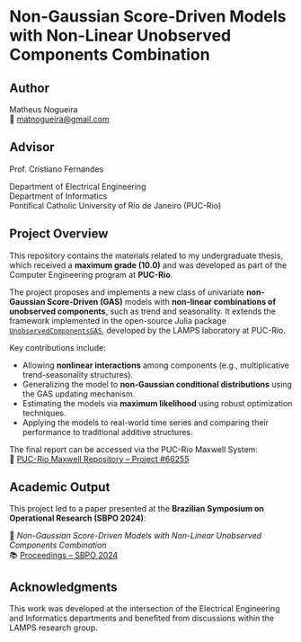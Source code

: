 # Non-Gaussian Score-Driven Models with Non-Linear Unobserved Components Combination

## Author  
Matheus Nogueira  
📧 matnogueira@gmail.com

## Advisor  
Prof. Cristiano Fernandes

Department of Electrical Engineering  
Department of Informatics  
Pontifical Catholic University of Rio de Janeiro (PUC-Rio)

## Project Overview

This repository contains the materials related to my undergraduate thesis, which received a **maximum grade (10.0)** and was developed as part of the Computer Engineering program at **PUC-Rio**.

The project proposes and implements a new class of univariate **non-Gaussian Score-Driven (GAS)** models with **non-linear combinations of unobserved components**, such as trend and seasonality. It extends the framework implemented in the open-source Julia package [`UnobservedComponentsGAS`](https://github.com/LAMPSPUC/UnobservedComponentsGAS), developed by the LAMPS laboratory at PUC-Rio.

Key contributions include:
- Allowing **nonlinear interactions** among components (e.g., multiplicative trend-seasonality structures).
- Generalizing the model to **non-Gaussian conditional distributions** using the GAS updating mechanism.
- Estimating the models via **maximum likelihood** using robust optimization techniques.
- Applying the models to real-world time series and comparing their performance to traditional additive structures.

The final report can be accessed via the PUC-Rio Maxwell System:  
🔗 [PUC-Rio Maxwell Repository – Project #66255](https://www.maxwell.vrac.puc-rio.br/colecao.php?strSecao=resultado&nrSeq=66255&idi=1)

## Academic Output

This project led to a paper presented at the **Brazilian Symposium on Operational Research (SBPO 2024)**:

📄 *Non-Gaussian Score-Driven Models with Non-Linear Unobserved Components Combination*  
📚 [Proceedings – SBPO 2024](https://proceedings.science/sbpo/sbpo-2024/trabalhos/non-gaussian-score-driven-models-with-non-linear-unobserved-components-combinati?lang=pt-br)

## Acknowledgments

This work was developed at the intersection of the Electrical Engineering and Informatics departments and benefited from discussions within the LAMPS research group.
